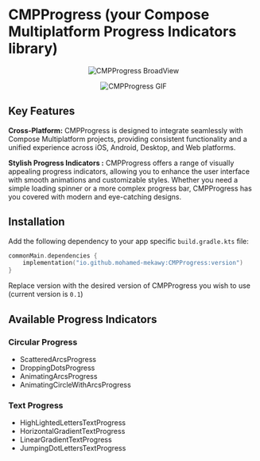# CMPProgress (your Compose Multiplatform Progress Indicators library)


<p align="center">
  <img src="https://github.com/user-attachments/assets/29638861-f9d4-4aa7-ad26-cfcb65a68bda" alt="CMPProgress BroadView">
</p>


<p align="center">
  <img src="https://github.com/user-attachments/assets/b5629329-9a03-471a-9cf5-5acd29c3fa59" alt="CMPProgress GIF">
</p>

## Key Features

**Cross-Platform:**
CMPProgress is designed to integrate seamlessly with Compose Multiplatform projects, providing consistent functionality and a unified experience across iOS, Android, Desktop, and Web platforms.

**Stylish Progress Indicators :**
CMPProgress offers a range of visually appealing progress indicators, allowing you to enhance the user interface with smooth animations and customizable styles. Whether you need a simple loading spinner or a more complex progress bar, CMPProgress has you covered with modern and eye-catching designs.

## Installation

Add the following dependency to your app specific `build.gradle.kts` file:

```kotlin
commonMain.dependencies {
    implementation("io.github.mohamed-mekawy:CMPProgress:version")
}
```
Replace version with the desired version of CMPProgress you wish to use (current version is `0.1`)

## Available Progress Indicators
### Circular Progress
- ScatteredArcsProgress
- DroppingDotsProgress
- AnimatingArcsProgress
- AnimatingCircleWithArcsProgress
 
### Text Progress
- HighLightedLettersTextProgress
- HorizontalGradientTextProgress
- LinearGradientTextProgress
- JumpingDotLettersTextProgress
